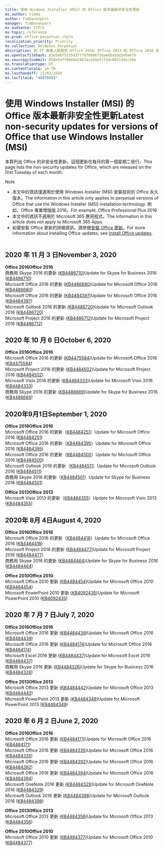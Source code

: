 ```yaml
---
title: 使用 Windows Installer (MSI) 的 Office 版本最新非安全性更新
ms.author: timda
author: TimDavenport
manager: TimDavenport
ms.audience: ITPro
ms.topic: reference
ms.prod: office-perpetual-itpro
localization_priority: Priority
ms.collection: RelNotes_Perpetual
description: 為 IT 專業人員提供 Office 2016、Office 2013 和 Office 2010 永久版本的最新非安全性更新資訊連結
ms.openlocfilehash: 63e5a6f5335d3f7f0f08d673dae6ba5ad2e6ae75
ms.sourcegitcommit: 058e54ff0668a2497ace28ef1f3dc8651ddec58e
ms.translationtype: HT
ms.contentlocale: zh-TW
ms.lasthandoff: 11/03/2020
ms.locfileid: "48876694"
---
```

# <a name="latest-non-security-updates-for-versions-of-office-that-use-windows-installer-msi"></a><span data-ttu-id="d000e-103">使用 Windows Installer (MSI) 的 Office 版本最新非安全性更新</span><span class="sxs-lookup"><span data-stu-id="d000e-103">Latest non-security updates for versions of Office that use Windows Installer (MSI)</span></span>

<span data-ttu-id="d000e-104">本頁列出 Office 的非安全性更新，這個更新在每月的第一個星期二發行。</span><span class="sxs-lookup"><span data-stu-id="d000e-104">This page lists the non-security updates for Office, which are released on the first Tuesday of each month.</span></span>

> [!NOTE]
> - <span data-ttu-id="d000e-105">本文中的資訊僅適用於使用 Windows Installer (MSI) 安裝技術的 Office 永久版本。</span><span class="sxs-lookup"><span data-stu-id="d000e-105">The information in this article only applies to perpetual versions of Office that use the Windows Installer (MSI) installation technology.</span></span> <span data-ttu-id="d000e-106">例如，Office 專業增強版 2016。</span><span class="sxs-lookup"><span data-stu-id="d000e-106">For example, Office Professional Plus 2016.</span></span>
> - <span data-ttu-id="d000e-107">本文中的資訊不適用於 Microsoft 365 應用程式。</span><span class="sxs-lookup"><span data-stu-id="d000e-107">The information in this article does not apply to Microsoft 365 Apps.</span></span>
> - <span data-ttu-id="d000e-108">如需安裝 Office 更新的詳細資訊，請參閱[安裝 Office 更新](https://support.office.com/article/2ab296f3-7f03-43a2-8e50-46de917611c5)。</span><span class="sxs-lookup"><span data-stu-id="d000e-108">For more information about installing Office updates, see [Install Office updates](https://support.office.com/article/2ab296f3-7f03-43a2-8e50-46de917611c5).</span></span>
<br/><br/>

## <a name="november-3-2020"></a><span data-ttu-id="d000e-109">2020 年 11 月 3 日</span><span class="sxs-lookup"><span data-stu-id="d000e-109">November 3, 2020</span></span>
<span data-ttu-id="d000e-110">**Office 2016**</span><span class="sxs-lookup"><span data-stu-id="d000e-110">**Office 2016**</span></span><br/>
<span data-ttu-id="d000e-111">商務用 Skype 2016 的更新 ([KB4486710](https://support.microsoft.com/help/4486710))</span><span class="sxs-lookup"><span data-stu-id="d000e-111">Update for Skype for Business 2016 ([KB4486710](https://support.microsoft.com/help/4486710))</span></span> <br/>
<span data-ttu-id="d000e-112">Microsoft Office 2016 的更新 ([KB4486680](https://support.microsoft.com/help/4486680))</span><span class="sxs-lookup"><span data-stu-id="d000e-112">Update for Microsoft Office 2016 ([KB4486680](https://support.microsoft.com/help/4486680))</span></span> <br/>
<span data-ttu-id="d000e-113">Microsoft Office 2016 的更新 ([KB4484397](https://support.microsoft.com/help/4484397))</span><span class="sxs-lookup"><span data-stu-id="d000e-113">Update for Microsoft Office 2016 ([KB4484397](https://support.microsoft.com/help/4484397))</span></span> <br/>
<span data-ttu-id="d000e-114">Microsoft Outlook 2016 的更新 ([KB4486720](https://support.microsoft.com/help/4486720))</span><span class="sxs-lookup"><span data-stu-id="d000e-114">Update for Microsoft Outlook 2016 ([KB4486720](https://support.microsoft.com/help/4486720))</span></span> <br/>
<span data-ttu-id="d000e-115">Microsoft Project 2016 的更新 ([KB4486712](https://support.microsoft.com/help/4486712))</span><span class="sxs-lookup"><span data-stu-id="d000e-115">Update for Microsoft Project 2016 ([KB4486712](https://support.microsoft.com/help/4486712))</span></span> <br/>


## <a name="october-6-2020"></a><span data-ttu-id="d000e-116">2020 年 10 月 6 日</span><span class="sxs-lookup"><span data-stu-id="d000e-116">October 6, 2020</span></span>
<span data-ttu-id="d000e-117">**Office 2016**</span><span class="sxs-lookup"><span data-stu-id="d000e-117">**Office 2016**</span></span><br/>
<span data-ttu-id="d000e-118">Microsoft Office 2016 的更新 ([KB4475584](https://support.microsoft.com/help/4475584))</span><span class="sxs-lookup"><span data-stu-id="d000e-118">Update for Microsoft Office 2016 ([KB4475584](https://support.microsoft.com/help/4475584))</span></span><br/>
<span data-ttu-id="d000e-119">Microsoft Project 2016 的更新 ([KB4484502](https://support.microsoft.com/help/4484502))</span><span class="sxs-lookup"><span data-stu-id="d000e-119">Update for Microsoft Project 2016 ([KB4484502](https://support.microsoft.com/help/4484502))</span></span><br/>
<span data-ttu-id="d000e-120">Microsoft Visio 2016 的更新 ([KB4484333](https://support.microsoft.com/help/4484333))</span><span class="sxs-lookup"><span data-stu-id="d000e-120">Update for Microsoft Visio 2016 ([KB4484333](https://support.microsoft.com/help/4484333))</span></span><br/>
<span data-ttu-id="d000e-121">商務用 Skype 2016 的更新 ([KB4486669](https://support.microsoft.com/help/4486669))</span><span class="sxs-lookup"><span data-stu-id="d000e-121">Update for Skype for Business 2016 ([KB4486669](https://support.microsoft.com/help/4486669))</span></span><br/> 

## <a name="september-1-2020"></a><span data-ttu-id="d000e-122">2020年9月1日</span><span class="sxs-lookup"><span data-stu-id="d000e-122">September 1, 2020</span></span>
<span data-ttu-id="d000e-123">**Office 2016**</span><span class="sxs-lookup"><span data-stu-id="d000e-123">**Office 2016**</span></span><br/>
<span data-ttu-id="d000e-124">Microsoft Office 2016 的更新（[KB4484251](https://support.microsoft.com/help/4484251)）</span><span class="sxs-lookup"><span data-stu-id="d000e-124">Update for Microsoft Office 2016 ([KB4484251](https://support.microsoft.com/help/4484251))</span></span><br/>
<span data-ttu-id="d000e-125">Microsoft Office 2016 的更新（[KB4484395](https://support.microsoft.com/help/4484395)）</span><span class="sxs-lookup"><span data-stu-id="d000e-125">Update for Microsoft Office 2016 ([KB4484395](https://support.microsoft.com/help/4484395))</span></span><br/> <span data-ttu-id="d000e-126">Microsoft Office 2016 的更新（[KB4484500](https://support.microsoft.com/help/4484500)）</span><span class="sxs-lookup"><span data-stu-id="d000e-126">Update for Microsoft Office 2016 ([KB4484500](https://support.microsoft.com/help/4484500))</span></span> <br/>
<span data-ttu-id="d000e-127">Microsoft Outlook 2016 的更新（[KB4484511](https://support.microsoft.com/help/4484511)）</span><span class="sxs-lookup"><span data-stu-id="d000e-127">Update for Microsoft Outlook 2016 ([KB4484511](https://support.microsoft.com/help/4484511))</span></span> <br/>
<span data-ttu-id="d000e-128">商務用 Skype 2016 的更新（[KB4484501](https://support.microsoft.com/help/4484501)）</span><span class="sxs-lookup"><span data-stu-id="d000e-128">Update for Skype for Business 2016 ([KB4484501](https://support.microsoft.com/help/4484501))</span></span> <br/>

<span data-ttu-id="d000e-129">**Office 2013**</span><span class="sxs-lookup"><span data-stu-id="d000e-129">**Office 2013**</span></span><br/>
<span data-ttu-id="d000e-130">Microsoft Visio 2013 的更新（[KB4484355](https://support.microsoft.com/help/4484355)）</span><span class="sxs-lookup"><span data-stu-id="d000e-130">Update for Microsoft Visio 2013 ([KB4484355](https://support.microsoft.com/help/4484355))</span></span><br/>

## <a name="august-4-2020"></a><span data-ttu-id="d000e-131">2020年 8月 4日</span><span class="sxs-lookup"><span data-stu-id="d000e-131">August 4, 2020</span></span>

<span data-ttu-id="d000e-132">**Office 2016**</span><span class="sxs-lookup"><span data-stu-id="d000e-132">**Office 2016**</span></span><br/>
<span data-ttu-id="d000e-133">Microsoft Office 2016 的更新（[KB4484418](https://support.microsoft.com/help/4484418)）</span><span class="sxs-lookup"><span data-stu-id="d000e-133">Update for Microsoft Office 2016 ([KB4484418](https://support.microsoft.com/help/4484418))</span></span><br/> <span data-ttu-id="d000e-134">Microsoft Project 2016 的更新 ([KB4484477](https://support.microsoft.com/help/4484477))</span><span class="sxs-lookup"><span data-stu-id="d000e-134">Update for Microsoft Project 2016 ([KB4484477](https://support.microsoft.com/help/4484477))</span></span><br/>
<span data-ttu-id="d000e-135">商務用 Skype 2016 的更新 ([KB4484464](https://support.microsoft.com/help/4484464))</span><span class="sxs-lookup"><span data-stu-id="d000e-135">Update for Skype for Business 2016 ([KB4484464](https://support.microsoft.com/help/4484464))</span></span><br/> 

<span data-ttu-id="d000e-136">**Office 2010**</span><span class="sxs-lookup"><span data-stu-id="d000e-136">**Office 2010**</span></span><br/>
<span data-ttu-id="d000e-137">Microsoft Office 2010 更新 ([KB4484454](https://support.microsoft.com/help/4484454))</span><span class="sxs-lookup"><span data-stu-id="d000e-137">Update for Microsoft Office 2010 ([KB4484454](https://support.microsoft.com/help/4484454))</span></span><br/> <span data-ttu-id="d000e-138">Microsoft PowerPoint 2010 更新 ([KB4092435](https://support.microsoft.com/help/4092435))</span><span class="sxs-lookup"><span data-stu-id="d000e-138">Update for Microsoft PowerPoint 2010 ([KB4092435](https://support.microsoft.com/help/4092435))</span></span><br/> 

## <a name="july-7-2020"></a><span data-ttu-id="d000e-139">2020 年 7 月 7 日</span><span class="sxs-lookup"><span data-stu-id="d000e-139">July 7, 2020</span></span>

<span data-ttu-id="d000e-140">**Office 2016**</span><span class="sxs-lookup"><span data-stu-id="d000e-140">**Office 2016**</span></span><br/>
<span data-ttu-id="d000e-141">Microsoft Office 2016 更新 ([KB4484439](https://support.microsoft.com/help/4484439))</span><span class="sxs-lookup"><span data-stu-id="d000e-141">Update for Microsoft Office 2016 ([KB4484439](https://support.microsoft.com/help/4484439))</span></span><br/> <span data-ttu-id="d000e-142">Microsoft Office 2016 更新 ([KB4484174](https://support.microsoft.com/help/4484174))</span><span class="sxs-lookup"><span data-stu-id="d000e-142">Update for Microsoft Office 2016 ([KB4484174](https://support.microsoft.com/help/4484174))</span></span><br/> <span data-ttu-id="d000e-143">Microsoft Excel 2016 更新 ([KB4484437](https://support.microsoft.com/help/4484437))</span><span class="sxs-lookup"><span data-stu-id="d000e-143">Update for Microsoft Excel 2016 ([KB4484437](https://support.microsoft.com/help/4484437))</span></span><br/>
<span data-ttu-id="d000e-144">商務用 Skype 2016 更新 ([KB4484326](https://support.microsoft.com/help/4484326))</span><span class="sxs-lookup"><span data-stu-id="d000e-144">Update for Skype for Business 2016 ([KB4484326](https://support.microsoft.com/help/4484326))</span></span><br/> 

<span data-ttu-id="d000e-145">**Office 2013**</span><span class="sxs-lookup"><span data-stu-id="d000e-145">**Office 2013**</span></span><br/>
<span data-ttu-id="d000e-146">Microsoft Office 2013 更新 ([KB4484442](https://support.microsoft.com/help/4484442))</span><span class="sxs-lookup"><span data-stu-id="d000e-146">Update for Microsoft Office 2013 ([KB4484442](https://support.microsoft.com/help/4484442))</span></span><br/> <span data-ttu-id="d000e-147">Microsoft PowerPoint 2013 更新 ([KB4484349](https://support.microsoft.com/help/4484349))</span><span class="sxs-lookup"><span data-stu-id="d000e-147">Update for Microsoft PowerPoint 2013 ([KB4484349](https://support.microsoft.com/help/4484349))</span></span><br/> 


## <a name="june-2-2020"></a><span data-ttu-id="d000e-148">2020 年 6 月 2 日</span><span class="sxs-lookup"><span data-stu-id="d000e-148">June 2, 2020</span></span>

<span data-ttu-id="d000e-149">**Office 2016**</span><span class="sxs-lookup"><span data-stu-id="d000e-149">**Office 2016**</span></span><br/>
<span data-ttu-id="d000e-150">Microsoft Office 2016 更新 ([KB4484171](https://support.microsoft.com/help/4484171))</span><span class="sxs-lookup"><span data-stu-id="d000e-150">Update for Microsoft Office 2016 ([KB4484171](https://support.microsoft.com/help/4484171))</span></span><br/> <span data-ttu-id="d000e-151">Microsoft Office 2016 更新 ([KB4484335](https://support.microsoft.com/help/4484335))</span><span class="sxs-lookup"><span data-stu-id="d000e-151">Update for Microsoft Office 2016 ([KB4484335](https://support.microsoft.com/help/4484335))</span></span><br/> <span data-ttu-id="d000e-152">Microsoft Office 2016 更新 ([KB4484392](https://support.microsoft.com/help/4484392))</span><span class="sxs-lookup"><span data-stu-id="d000e-152">Update for Microsoft Office 2016 ([KB4484392](https://support.microsoft.com/help/4484392))</span></span><br/> <span data-ttu-id="d000e-153">Microsoft Office 2016 更新 ([KB4484394](https://support.microsoft.com/help/4484394))</span><span class="sxs-lookup"><span data-stu-id="d000e-153">Update for Microsoft Office 2016 ([KB4484394](https://support.microsoft.com/help/4484394))</span></span><br/> <span data-ttu-id="d000e-154">Microsoft OneNote 2016 更新 ([KB4484329](https://support.microsoft.com/help/4484329))</span><span class="sxs-lookup"><span data-stu-id="d000e-154">Update for Microsoft OneNote 2016 ([KB4484329](https://support.microsoft.com/help/4484329))</span></span><br/>
<span data-ttu-id="d000e-155">Microsoft Outlook 2016 更新 ([KB4484398](https://support.microsoft.com/help/4484398))</span><span class="sxs-lookup"><span data-stu-id="d000e-155">Update for Microsoft Outlook 2016 ([KB4484398](https://support.microsoft.com/help/4484398))</span></span><br/> 

<span data-ttu-id="d000e-156">**Office 2013**</span><span class="sxs-lookup"><span data-stu-id="d000e-156">**Office 2013**</span></span><br/>
<span data-ttu-id="d000e-157">Microsoft Office 2013 更新 ([KB4484356](https://support.microsoft.com/help/4484356))</span><span class="sxs-lookup"><span data-stu-id="d000e-157">Update for Microsoft Office 2013 ([KB4484356](https://support.microsoft.com/help/4484356))</span></span><br/> 

<span data-ttu-id="d000e-158">**Office 2010**</span><span class="sxs-lookup"><span data-stu-id="d000e-158">**Office 2010**</span></span><br/>
<span data-ttu-id="d000e-159">Microsoft Office 2010 更新 ([KB4484377](https://support.microsoft.com/help/4484377))</span><span class="sxs-lookup"><span data-stu-id="d000e-159">Update for Microsoft Office 2010 ([KB4484377](https://support.microsoft.com/help/4484377))</span></span><br/> 

 
